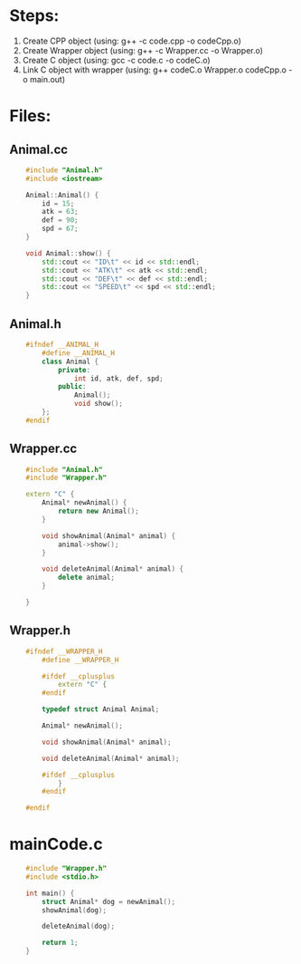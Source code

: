 # Steps:

1.	Create CPP object (using: g++ -c code.cpp -o codeCpp.o)
2.	Create Wrapper object (using: g++ -c Wrapper.cc -o Wrapper.o)
3.	Create C object (using: gcc -c code.c -o codeC.o)
4.	Link C object with wrapper (using: g++ codeC.o Wrapper.o codeCpp.o -o main.out)

# Files:
## Animal.cc
```cpp
	#include "Animal.h"
	#include <iostream>

	Animal::Animal() {
		id = 15;
		atk = 63;
		def = 90;
		spd = 67;
	}

	void Animal::show() {
		std::cout << "ID\t" << id << std::endl;
		std::cout << "ATK\t" << atk << std::endl;
		std::cout << "DEF\t" << def << std::endl;
		std::cout << "SPEED\t" << spd << std::endl;
	}
```
## Animal.h
```cpp
	#ifndef __ANIMAL_H
		#define __ANIMAL_H
		class Animal {
			private:
				int id, atk, def, spd;
			public:
				Animal();
				void show();
		};
	#endif
```

## Wrapper.cc
```cpp
	#include "Animal.h"
	#include "Wrapper.h"

	extern "C" {
		Animal* newAnimal() {
			return new Animal();
		}

		void showAnimal(Animal* animal) {
			animal->show();
		}

		void deleteAnimal(Animal* animal) {
			delete animal;
		}

	}
```

## Wrapper.h
```cpp
	#ifndef __WRAPPER_H
		#define __WRAPPER_H

		#ifdef __cplusplus
			extern "C" {
		#endif

		typedef struct Animal Animal;

		Animal* newAnimal();

		void showAnimal(Animal* animal);

		void deleteAnimal(Animal* animal);

		#ifdef __cplusplus
			}
		#endif

	#endif
```

# mainCode.c
```c
	#include "Wrapper.h"
	#include <stdio.h>

	int main() {
		struct Animal* dog = newAnimal();
		showAnimal(dog);

		deleteAnimal(dog);

		return 1;
	}
```